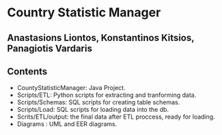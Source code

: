 # Country Statistic Manager
## Anastasions Liontos, Konstantinos Kitsios, Panagiotis Vardaris
## Contents
- CountyStatisticManager: Java Project.
- Scripts/ETL: Python scripts for extracting and tranforming data.
- Scripts/Schemas: SQL scripts for creating table schemas.
- Scripts/Load: SQL scripts for loading data into the db.
- Scrits/ETL/output: the final data after ETL proccess, ready for loading.
- Diagrams : UML and EER diagrams.

